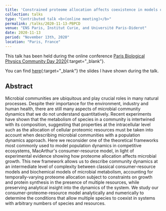```yaml
---
title: 'Constrained proteome allocation affects coexistence in models of competitive microbial communities'
collection: talks
type: "Contributed talk <b>(online meeting)</b>"
permalink: /talks/2020-11-13-PBPCD
venue: "ENS Paris, Institut Curie, and Université Paris-Diderot"
date: 2020-11-13
period: "November 13th, 2020"
location: "Paris, France"
---
```


This talk has been held during the online conference [Paris Biological Physics Community Day 2020](http://www.lcqb.upmc.fr/parisyoung/2020/){:target="_blank"}<!--_-->.

You can find [here](/files/slides/2020-11-13-PBPCD.pdf){:target="_blank"}<!--_--> the slides I have shown during the talk.


## Abstract
Microbial communities are ubiquitous and play crucial roles in many natural processes. Despite their importance for the environment, industry and human health, there are still many aspects of microbial community dynamics that we do not understand quantitatively. Recent experiments have shown that the metabolism of species in a community is intertwined with its composition, suggesting that properties at the intracellular level such as the allocation of cellular proteomic resources must be taken into account when describing microbial communities with a population dynamics approach. Here we reconsider one of the theoretical frameworks most commonly used to model population dynamics in competitive ecosystems, MacArthur's consumer-resource model, in light of experimental evidence showing how proteome allocation affects microbial growth. This new framework allows us to describe community dynamics at an intermediate level of complexity between classical consumer-resource models and biochemical models of microbial metabolism, accounting for temporally-varying proteome allocation subject to constraints on growth and protein synthesis in the presence of multiple resources, while preserving analytical insight into the dynamics of the system. We study our consumer-proteome-resource model analytically and numerically to determine the conditions that allow multiple species to coexist in systems with arbitrary numbers of species and resources.
